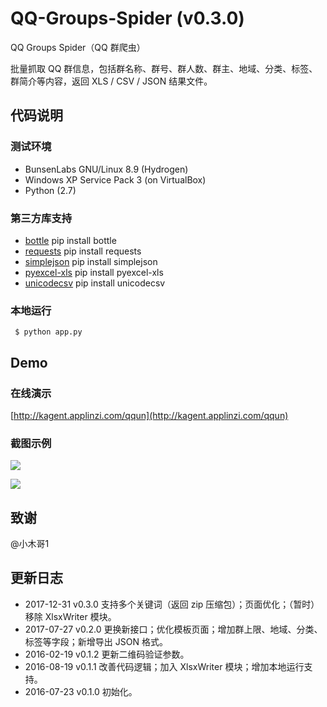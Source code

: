 # QQ-Groups-Spider (v0.3.0)

QQ Groups Spider（QQ 群爬虫）

批量抓取 QQ 群信息，包括群名称、群号、群人数、群主、地域、分类、标签、群简介等内容，返回 XLS / CSV / JSON 结果文件。


## 代码说明

### 测试环境

* BunsenLabs GNU/Linux 8.9 (Hydrogen)
* Windows XP Service Pack 3 (on VirtualBox)
* Python (2.7)

### 第三方库支持

* [bottle](http://bottlepy.org/)
pip install bottle
* [requests](http://python-requests.org)
pip install requests
* [simplejson](https://github.com/simplejson/simplejson)
pip install simplejson
* [pyexcel-xls](https://github.com/pyexcel/pyexcel-xls)
pip install pyexcel-xls
* [unicodecsv](https://github.com/jdunck/python-unicodecsv)
pip install unicodecsv

### 本地运行

``` $ python app.py```

## Demo

### 在线演示

[http://kagent.applinzi.com/qqun](http://kagent.applinzi.com/qqun)

### 截图示例

![](https://raw.githubusercontent.com/caspartse/QQ-Groups-Spider/master/screenshots/screenshot_01.png)

![](https://raw.githubusercontent.com/caspartse/QQ-Groups-Spider/master/screenshots/screenshot_02.png)


## 致谢

@小木哥1


## 更新日志

* 2017-12-31  v0.3.0 支持多个关键词（返回 zip 压缩包）；页面优化；（暂时）移除 XlsxWriter 模块。
* 2017-07-27  v0.2.0 更换新接口；优化模板页面；增加群上限、地域、分类、标签等字段；新增导出 JSON 格式。
* 2016-02-19  v0.1.2 更新二维码验证参数。
* 2016-08-19  v0.1.1 改善代码逻辑；加入 XlsxWriter 模块；增加本地运行支持。
* 2016-07-23  v0.1.0 初始化。
